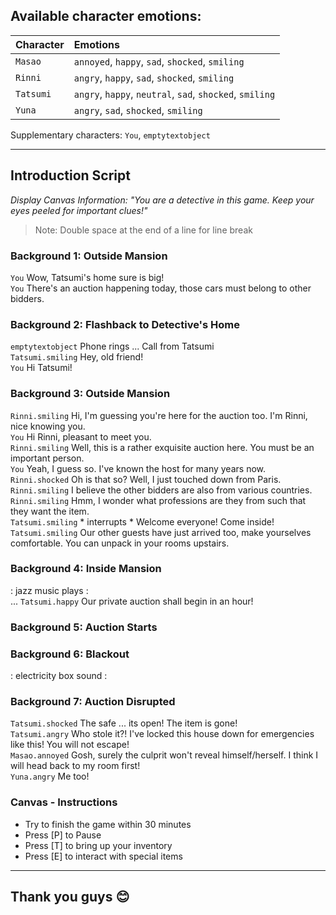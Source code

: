 ## Available character emotions:
| Character | Emotions |
| :-------- | :------- |
| ```Masao``` | ```annoyed```, ```happy```, ```sad```, ```shocked```, ```smiling``` |
| ```Rinni``` | ```angry```, ```happy```, ```sad```, ```shocked```, ```smiling``` |
| ```Tatsumi``` | ```angry```, ```happy```, ```neutral```, ```sad```, ```shocked```, ```smiling``` |
| ```Yuna``` | ```angry```, ```sad```, ```shocked```, ```smiling``` |

Supplementary characters: ```You```, ```emptytextobject```

---

## Introduction Script

*Display Canvas Information: "You are a detective in this game. Keep your eyes peeled for important clues!"*
> Note: Double space at the end of a line for line break

### Background 1: Outside Mansion
```You``` Wow, Tatsumi's home sure is big!  
```You``` There's an auction happening today, those cars must belong to other bidders.  

### Background 2: Flashback to Detective's Home
```emptytextobject``` Phone rings ...  Call from Tatsumi  
```Tatsumi.smiling``` Hey, old friend!  
```You``` Hi Tatsumi!  

### Background 3: Outside Mansion 
```Rinni.smiling``` Hi, I'm guessing you're here for the auction too. I'm Rinni, nice knowing you.  
```You``` Hi Rinni, pleasant to meet you.  
```Rinni.smiling``` Well, this is a rather exquisite auction here. You must be an important person.  
```You``` Yeah, I guess so. I've known the host for many years now.  
```Rinni.shocked``` Oh is that so? Well, I just touched down from Paris.  
```Rinni.smiling``` I believe the other bidders are also from various countries.  
```Rinni.smiling``` Hmm, I wonder what professions are they from such that they want the item.  
```Tatsumi.smiling``` * interrupts * Welcome everyone! Come inside!  
```Tatsumi.smiling``` Our other guests have just arrived too, make yourselves comfortable. You can unpack in your rooms upstairs.  


### Background 4: Inside Mansion
: jazz music plays :  
...
```Tatsumi.happy``` Our private auction shall begin in an hour!  


### Background 5: Auction Starts


### Background 6: Blackout
: electricity box sound :  


### Background 7: Auction Disrupted
```Tatsumi.shocked``` The safe ... its open! The item is gone!  
```Tatsumi.angry``` Who stole it?! I've locked this house down for emergencies like this! You will not escape!  
```Masao.annoyed``` Gosh, surely the culprit won't reveal himself/herself. I think I will head back to my room first!  
```Yuna.angry``` Me too!  

### Canvas - Instructions
- Try to finish the game within 30 minutes
- Press [P] to Pause
- Press [T] to bring up your inventory
- Press [E] to interact with special items

---

## Thank you guys 😊
